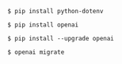`$ pip install python-dotenv`

`$ pip install openai`

`$ pip install --upgrade openai`

`$ openai migrate`
